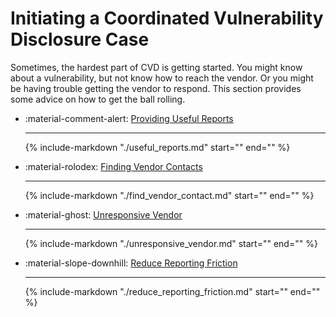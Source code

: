 # Initiating a Coordinated Vulnerability Disclosure Case

Sometimes, the hardest part of CVD is getting started.
You might know about a vulnerability, but not know how to reach the vendor.
Or you might be having trouble getting the vendor to respond.
This section provides some advice on how to get the ball rolling.

<div class="grid cards" markdown>

- :material-comment-alert: [Providing Useful Reports](./useful_reports.md)

    ---
    {% include-markdown "./useful_reports.md" start="<!--start-->" end="<!--end-->" %}

- :material-rolodex: [Finding Vendor Contacts](./find_vendor_contact.md)

    ---
    {% include-markdown "./find_vendor_contact.md" start="<!--start-->" end="<!--end-->" %}
 
- :material-ghost: [Unresponsive Vendor](./unresponsive_vendor.md)

    ---
    {% include-markdown "./unresponsive_vendor.md" start="<!--start-->" end="<!--end-->" %}

- :material-slope-downhill: [Reduce Reporting Friction](./reduce_reporting_friction.md)
    
    ---
    {% include-markdown "./reduce_reporting_friction.md" start="<!--start-->" end="<!--end-->" %}

</div>
